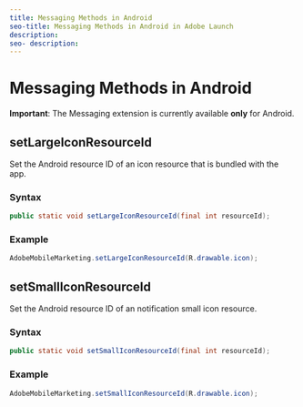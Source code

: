 ```yaml
---
title: Messaging Methods in Android
seo-title: Messaging Methods in Android in Adobe Launch
description: 
seo- description: 
---
```


# Messaging Methods in Android

**Important**: The Messaging extension is currently available **only** for Android.

## setLargeIconResourceId

Set the Android resource ID of an icon resource that is bundled with the app.

### Syntax

```java
public static void setLargeIconResourceId(final int resourceId);
```

### Example

```java
AdobeMobileMarketing.setLargeIconResourceId(R.drawable.icon);
```

## setSmallIconResourceId

Set the Android resource ID of an notification small icon resource.

### Syntax

```java
public static void setSmallIconResourceId(final int resourceId);
```

### Example

```java
AdobeMobileMarketing.setSmallIconResourceId(R.drawable.icon);
```

